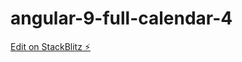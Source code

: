 # angular-9-full-calendar-4

[Edit on StackBlitz ⚡️](https://stackblitz.com/edit/angular-9-full-calendar-4)